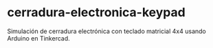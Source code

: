 # cerradura-electronica-keypad
Simulación de cerradura electrónica con teclado matricial 4x4 usando Arduino en Tinkercad.

